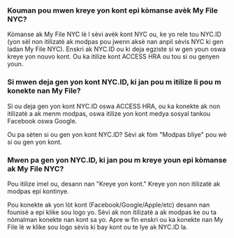 ### Kouman pou mwen kreye yon kont epi kòmanse avèk My File NYC?

Kòmanse ak My File NYC lè l sèvi avèk kont NYC ou, ke yo rele tou NYC.ID (yon sèl non itilizatè ak modpas pou jwenn aksè nan anpil sèvis NYC ki gen ladan My File NYC). Enskri ak NYC.ID ou ki deja egziste si w gen youn oswa kreye yon nouvo kont. Ou ka itilize kont ACCESS HRA ou tou si ou genyen youn.
 
### Si mwen deja gen yon kont NYC.ID, ki jan pou m itilize li pou m konekte nan My File?
 
Si ou deja gen yon kont NYC.ID oswa ACCESS HRA, ou ka konekte ak non itilizatè a ak menm modpas, oswa itilize yon kont medya sosyal tankou Facebook oswa Google.

Ou pa sèten si ou gen yon kont NYC.ID? Sèvi ak fòm "Modpas bliye" pou wè si ou gen yon kont.
 
### Mwen pa gen yon NYC.ID, ki jan pou m kreye youn epi kòmanse ak My File NYC?
 
Pou itilize imel ou, desann nan "Kreye yon kont." Kreye yon non itilizatè ak modpas epi kontinye.
 
Pou konekte ak yon lòt kont (Facebook/Google/Apple/etc) desann nan founisè a epi klike sou logo yo. Sèvi ak non itilizatè a ak modpas ke ou ta nòmalman konekte nan kont sa yo. Apre w fin enskri ou ka konekte nan My File lè w klike sou logo sèvis ki bay kont ou te lye ak NYC.ID la.